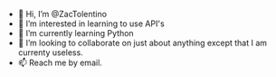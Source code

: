 - 👋 Hi, I’m @ZacTolentino
- 👀 I’m interested in learning to use API's
- 🌱 I’m currently learning Python
- 💞️ I’m looking to collaborate on just about anything except that I am currenty useless.
- 📫 Reach me by email.

<!---
ZacTolentino/ZacTolentino is a ✨ special ✨ repository because its `README.md` (this file) appears on your GitHub profile.
You can click the Preview link to take a look at your changes.
--->
